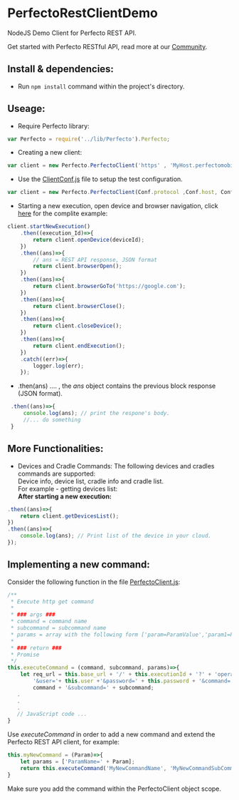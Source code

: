 # PerfectoRestClientDemo
NodeJS Demo Client for Perfecto REST API. <br/>

Get started with Perfecto RESTful API, read more at our [Community](https://community.perfectomobile.com/posts/938046-getting-started-with-rest-api).

## **Install & dependencies:**
- Run `npm install` command within the project's directory.

## **Useage:**
- Require Perfecto library:
``` JavaScript
var Perfecto = require('../lib/Perfecto').Perfecto;
``` 
- Creating a new client:
```JavaScript
var client = new Perfecto.PerfectoClient('https' , 'MyHost.perfectomobile.com', MyUser, MyPassword);
``` 
- Use the [ClientConf.js](test/ClientConf.js) file to setup the test configuration.
```JavaScript
var client = new Perfecto.PerfectoClient(Conf.protocol ,Conf.host, Conf.user, Conf.pass);
``` 
- Starting a new execution, open device and browser navigation, click [here](example/testClient.js) for the complite example:
```JavaScript
client.startNewExecution()
    .then((execution_Id)=>{
        return client.openDevice(deviceId);
    })
    .then((ans)=>{
        // ans = REST API response, JSON format
        return client.browserOpen();
    })
    .then((ans)=>{
        return client.browserGoTo('https://google.com');
    })
    .then((ans)=>{
        return client.browserClose();
    })
    .then((ans)=>{
        return client.closeDevice();
    })
    .then((ans)=>{
        return client.endExecution();
    })
    .catch((err)=>{
        logger.log(err);
    });

``` 
- .then(ans) .... , the *ans* object contains the previous block response (JSON format). 
```JavaScript
 .then((ans)=>{
     console.log(ans); // print the respone's body.
     //... do something
 }
```

## **More Functionalities:**
- Devices and Cradle Commands: 
  The following devices and cradles commands are supported: <br/>
  Device info, device list, cradle info and cradle list. <br/>
  For example - getting devices list: <br/>
  **After starting a new execution:** 
```JavaScript
.then((ans)=>{
    return client.getDevicesList();
})
.then((ans)=>{
    console.log(ans); // Print list of the device in your cloud.
});
```

## **Implementing a new command:** 
Consider the following function in the file [PerfectoClient.js](lib/PerfectoClient.js): <br/>
```JavaScript
/**
 * Execute http get command
 * 
 * ### args ###
 * command = command name
 * subcommand = subcommand name
 * params = array with the following form ['param=ParamValue','param1=ParamValue' ....]
 * 
 * ### return ###
 * Promise
 */
this.executeCommand = (command, subcommand, params)=>{
    let req_url = this.base_url + '/' + this.executionId + '?' + 'operation=command' +
        '&user='+ this.user +'&password=' + this.password + '&command=' + 
        command + '&subcommand=' + subcommand;
   .
   .
   .
   // JavaScript code ...
}
```

Use *executeCommand* in order to add a new command and extend the Perfecto REST API client, for example:<br/>
```JavaScript
this.myNewCommand = (Param)=>{
    let params = ['ParamName=' + Param];
    return this.executeCommand('MyNewCommandName', 'MyNewCommandSubCommand', params);
}
```
Make sure you add the command within the PerfectoClient object scope. <br/>